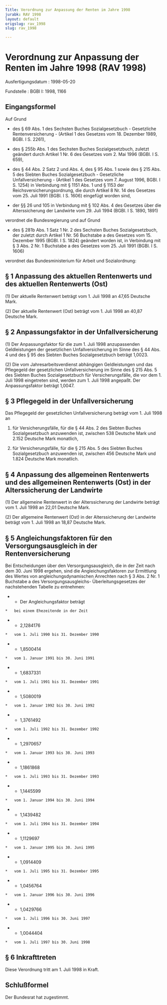 ```yaml
---
Title: Verordnung zur Anpassung der Renten im Jahre 1998
jurabk: RAV 1998
layout: default
origslug: rav_1998
slug: rav_1998

---
```


# Verordnung zur Anpassung der Renten im Jahre 1998 (RAV 1998)

Ausfertigungsdatum
:   1998-05-20

Fundstelle
:   BGBl I: 1998, 1166

## Eingangsformel

Auf Grund

-   des § 69 Abs. 1 des Sechsten Buches Sozialgesetzbuch - Gesetzliche
    Rentenversicherung - (Artikel 1 des Gesetzes vom 18. Dezember 1989,
    BGBl. I S. 2261),


-   des § 255b Abs. 1 des Sechsten Buches Sozialgesetzbuch, zuletzt
    geändert durch Artikel 1 Nr. 6 des Gesetzes vom 2. Mai 1996 (BGBl. I
    S. 659),


-   des § 44 Abs. 2 Satz 2 und Abs. 4, des § 95 Abs. 1 sowie des § 215
    Abs. 5 des Siebten Buches Sozialgesetzbuch - Gesetzliche
    Unfallversicherung - (Artikel 1 des Gesetzes vom 7. August 1996, BGBl.
    I S. 1254) in Verbindung mit § 1151 Abs. 1 und § 1153 der
    Reichsversicherungsordnung, die durch Artikel 8 Nr. 14 des Gesetzes
    vom 25. Juli 1991 (BGBl. I S. 1606) eingefügt worden sind,


-   der §§ 26 und 105 in Verbindung mit § 102 Abs. 4 des Gesetzes über die
    Alterssicherung der Landwirte vom 29. Juli 1994 (BGBl. I S. 1890,
    1891)



verordnet die Bundesregierung und auf Grund

-   des § 281b Abs. 1 Satz 1 Nr. 2 des Sechsten Buches Sozialgesetzbuch,
    der zuletzt durch Artikel 1 Nr. 56 Buchstabe a des Gesetzes vom 15.
    Dezember 1995 (BGBl. I S. 1824) geändert worden ist, in Verbindung mit
    § 3 Abs. 2 Nr. 1 Buchstabe a des Gesetzes vom 25. Juli 1991 (BGBl. I
    S. 1606)



verordnet das Bundesministerium für Arbeit und Sozialordnung:

## § 1 Anpassung des aktuellen Rentenwerts und des aktuellen Rentenwerts (Ost)

(1) Der aktuelle Rentenwert beträgt vom 1. Juli 1998 an 47,65 Deutsche
Mark.

(2) Der aktuelle Rentenwert (Ost) beträgt vom 1. Juli 1998 an 40,87
Deutsche Mark.

## § 2 Anpassungsfaktor in der Unfallversicherung

(1) Der Anpassungsfaktor für die zum 1. Juli 1998 anzupassenden
Geldleistungen der gesetzlichen Unfallversicherung im Sinne des § 44
Abs. 4 und des § 95 des Siebten Buches Sozialgesetzbuch beträgt
1,0023.

(2) Die vom Jahresarbeitsverdienst abhängigen Geldleistungen und das
Pflegegeld der gesetzlichen Unfallversicherung im Sinne des § 215 Abs.
5 des Siebten Buches Sozialgesetzbuch für Versicherungsfälle, die vor
dem 1. Juli 1998 eingetreten sind, werden zum 1. Juli 1998 angepaßt.
Der Anpassungsfaktor beträgt 1,0047.

## § 3 Pflegegeld in der Unfallversicherung

Das Pflegegeld der gesetzlichen Unfallversicherung beträgt vom 1. Juli
1998 an

1.  für Versicherungsfälle, für die § 44 Abs. 2 des Siebten Buches
    Sozialgesetzbuch anzuwenden ist, zwischen 538 Deutsche Mark und 2.152
    Deutsche Mark monatlich,


2.  für Versicherungsfälle, für die § 215 Abs. 5 des Siebten Buches
    Sozialgesetzbuch anzuwenden ist, zwischen 456 Deutsche Mark und 1.824
    Deutsche Mark monatlich.

## § 4 Anpassung des allgemeinen Rentenwerts und des allgemeinen Rentenwerts (Ost) in der Alterssicherung der Landwirte

(1) Der allgemeine Rentenwert in der Alterssicherung der Landwirte
beträgt vom 1. Juli 1998 an 22,01 Deutsche Mark.

(2) Der allgemeine Rentenwert (Ost) in der Alterssicherung der
Landwirte beträgt vom 1. Juli 1998 an 18,87 Deutsche Mark.

## § 5 Angleichungsfaktoren für den Versorgungsausgleich in der Rentenversicherung

Bei Entscheidungen über den Versorgungsausgleich, die in der Zeit nach
dem 30. Juni 1998 ergehen, sind die Angleichungsfaktoren zur
Ermittlung des Wertes von angleichungsdynamischen Anrechten nach § 3
Abs. 2 Nr. 1 Buchstabe a des Versorgungsausgleichs-
Überleitungsgesetzes der nachstehenden Tabelle zu entnehmen:

*    *   Der Angleichungsfaktor beträgt

    *   bei einem Ehezeitende in der Zeit


*    *   2,1284176

    *   vom 1. Juli 1990 bis 31. Dezember 1990


*    *   1,8500414

    *   vom 1. Januar 1991 bis 30. Juni 1991


*    *   1,6837331

    *   vom 1. Juli 1991 bis 31. Dezember 1991


*    *   1,5080019

    *   vom 1. Januar 1992 bis 30. Juni 1992


*    *   1,3761492

    *   vom 1. Juli 1992 bis 31. Dezember 1992


*    *   1,2970657

    *   vom 1. Januar 1993 bis 30. Juni 1993


*    *   1,1861868

    *   vom 1. Juli 1993 bis 31. Dezember 1993


*    *   1,1445599

    *   vom 1. Januar 1994 bis 30. Juni 1994


*    *   1,1439482

    *   vom 1. Juli 1994 bis 31. Dezember 1994


*    *   1,1129697

    *   vom 1. Januar 1995 bis 30. Juni 1995


*    *   1,0914409

    *   vom 1. Juli 1995 bis 31. Dezember 1995


*    *   1,0456764

    *   vom 1. Januar 1996 bis 30. Juni 1996


*    *   1,0429766

    *   vom 1. Juli 1996 bis 30. Juni 1997


*    *   1,0044404

    *   vom 1. Juli 1997 bis 30. Juni 1998

## § 6 Inkrafttreten

Diese Verordnung tritt am 1. Juli 1998 in Kraft.

## Schlußformel

Der Bundesrat hat zugestimmt.

